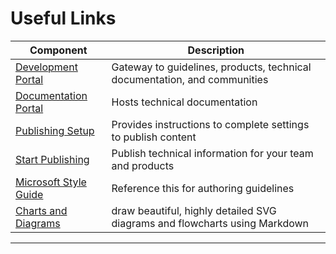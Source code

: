 # Useful Links


| **Component** | **Description** | 
| --- | --- | 
| [Development Portal]() | Gateway to guidelines, products, technical documentation, and communities |
| [Documentation Portal]() | Hosts technical documentation |
| [Publishing Setup]() | Provides instructions to complete settings to publish content |
| [Start Publishing]() | Publish technical information for your team and products |
| [Microsoft Style Guide](https://docs.microsoft.com/en-us/style-guide/welcome/) | Reference this for authoring guidelines |
| [Charts and Diagrams]() | draw beautiful, highly detailed SVG diagrams and flowcharts using Markdown |

---

<!--
| **Component** | **Description** | **Link** |
| --- | --- | --- |
| Development Portal | Gateway to guidelines, products, technical documentation, and communities | https://www.developer.tech.gov.sg/ |
| Documentation Portal | Hosts technical documentation | https://docs.developer.tech.gov.sg/ |
| Publisher Guide | Provides instrcutions to publish content | https://docs.developer.tech.gov.sg/docs/documentation-portal-publisher-guide/#/ |
| Start Publishing | Publish technical information for your team and products | https://docs.developer.tech.gov.sg/teamdocs/products |
| Micrsosoft Style Guide | Reference this for authoring guidelines | https://docs.microsoft.com/en-us/style-guide/welcome/ |
| Charts and Diagrams | draw beautiful, highly detailed SVG diagrams and flowcharts using Markdown | https://docs.developer.tech.gov.sg/docs/documentation-portal-publisher-guide/#/advanced/mermaid |

---
-->